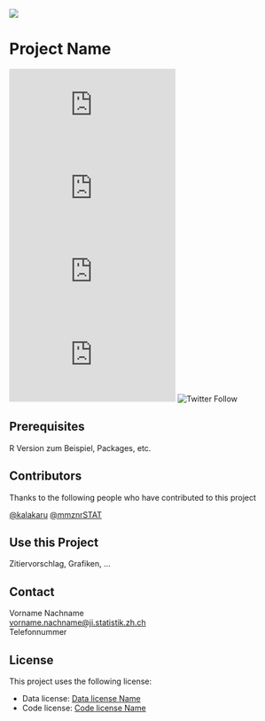 ![](https://opendata.swiss/content/uploads/2016/02/kt_zh.png)

# Project Name

![GitHub repo size](https://img.shields.io/github/repo-size/scottydocs/README-template.md)
![GitHub contributors](https://img.shields.io/github/contributors/scottydocs/README-template.md)
![GitHub stars](https://img.shields.io/github/stars/scottydocs/README-template.md?style=social)
![GitHub forks](https://img.shields.io/github/forks/scottydocs/README-template.md?style=social)
![Twitter Follow](https://img.shields.io/twitter/follow/statistik_zh?style=social)

## Prerequisites

R Version zum Beispiel, Packages, etc.

## Contributors

Thanks to the following people who have contributed to this project

[@kalakaru](https://github.com/kalakaru)
[@mmznrSTAT](https://github.com/mmznrSTAT)

## Use this Project

Zitiervorschlag, Grafiken, ...

## Contact

Vorname Nachname <br>
vorname.nachname@ji.statistik.zh.ch <br>
Telefonnummer <br>

## License

This project uses the following license: <br>
- Data license: [Data license Name](https://github.com/statistikZH/STAT_Schablone/blob/master/LICENSE_code)
- Code license: [Code license Name](https://github.com/statistikZH/STAT_Schablone/blob/master/LICENSE_data)
